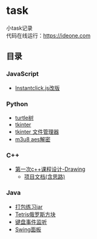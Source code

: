 # task

小task记录  
代码在线运行：https://ideone.com

## 目录

### JavaScript
* [Instantclick.js改版](//github.com/XinRoom/task/blob/master/js/instantclick.js)

### Python
* [turtle树](//github.com/XinRoom/task/blob/master/python/tree.py)
* [tkinter](//github.com/XinRoom/task/blob/master/python/Python_tk_V3.py)
* [tkinter 文件管理器](//github.com/XinRoom/task/blob/master/python/File_Manager.py)
* [m3u8 aes解密](//github.com/XinRoom/task/blob/master/python/m3u8.py)

### C++
* [第一次c++课程设计-Drawing](//github.com/XinRoom/task/tree/master/c++/curriculum_design_first)
    * [项目文档(含思路)](//github.com/XinRoom/task/blob/master/c++/curriculum_design_first/README.md)

### Java
* [打包练习jar](//github.com/XinRoom/task/blob/master/java/Rational)
* [Tetris俄罗斯方块](//github.com/XinRoom/task/blob/master/java/Tetris)
* [键盘事件监听](//github.com/XinRoom/task/blob/master/java/KeyBoard.java)
* [Swing面板](//github.com/XinRoom/task/blob/master/java/Swing.java)